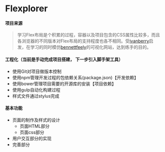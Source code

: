 # Flexplorer

#### 项目来源
> 学习Flex布局是个积累的过程，容器以及项目包含的CSS属性比较多，而且各浏览器的不同版本对Flex布局的支持程度也各不相同。受[ivanberry](https://github.com/ivanberry/flexeplorer)启发，在学习的同时模仿[bennettfeely](http://bennettfeely.com/flexplorer)的可视化网站，达到练手的目的。

#### 工程化（当前是手动完成项目搭建， 下一步引入脚手架工具）
- 使用Git对项目做版本控制
- 使用npm管理开发过程的包依赖关系(package.json)【开发依赖】
- 使用bower管理项目需要的开源库的安装【项目依赖】
- 使用gulp自动化构建过程
- 样式文件通过stylus完成

#### 基本功能
- 页面的制作及样式的设计
    + 页面HTML部分
    + 页面css部分
- 用户交互部分的实现
- 完善部分